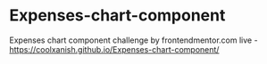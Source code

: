 # Expenses-chart-component
Expenses chart component challenge by frontendmentor.com
live - https://coolxanish.github.io/Expenses-chart-component/
